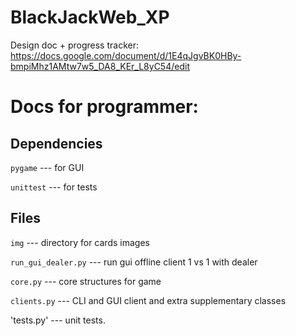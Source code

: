 # BlackJackWeb_XP
Design doc + progress tracker: https://docs.google.com/document/d/1E4qJgvBK0HBy-bmpiMhz1AMtw7w5_DA8_KEr_L8yC54/edit

# Docs for programmer:
## Dependencies
`pygame` --- for GUI

`unittest` --- for tests

## Files
`img` --- directory for cards images

`run_gui_dealer.py` --- run gui offline client 1 vs 1 with dealer

`core.py` --- core structures for game

`clients.py` --- CLI and GUI client and extra supplementary classes

'tests.py' --- unit tests.


